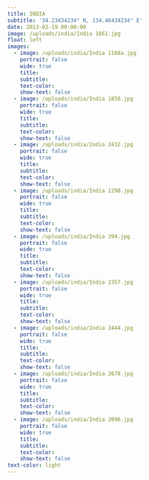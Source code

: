 ```yaml
---
title: INDIA
subtitle: '34.23434234° N, 134.46434234° E'
date: 2013-03-19 00:00:00
image: /uploads/india/India 1661.jpg
float: left
images:
  - image: /uploads/india/India 1168a.jpg
    portrait: false
    wide: true
    title:
    subtitle:
    text-color:
    show-text: false
  - image: /uploads/india/India 1850.jpg
    portrait: false
    wide: true
    title:
    subtitle:
    text-color:
    show-text: false
  - image: /uploads/india/India 2432.jpg
    portrait: false
    wide: true
    title:
    subtitle:
    text-color:
    show-text: false
  - image: /uploads/india/India 1298.jpg
    portrait: false
    wide: true
    title:
    subtitle:
    text-color:
    show-text: false
  - image: /uploads/india/India 394.jpg
    portrait: false
    wide: true
    title:
    subtitle:
    text-color:
    show-text: false
  - image: /uploads/india/India 2357.jpg
    portrait: false
    wide: true
    title:
    subtitle:
    text-color:
    show-text: false
  - image: /uploads/india/India 2444.jpg
    portrait: false
    wide: true
    title:
    subtitle:
    text-color:
    show-text: false
  - image: /uploads/india/India 2678.jpg
    portrait: false
    wide: true
    title:
    subtitle:
    text-color:
    show-text: false
  - image: /uploads/india/India 2096.jpg
    portrait: false
    wide: true
    title:
    subtitle:
    text-color:
    show-text: false
text-color: light
---
```



